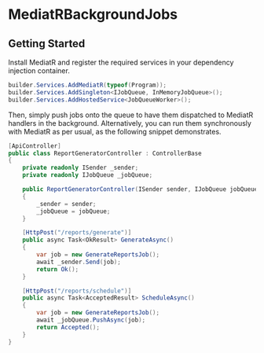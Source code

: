 # MediatRBackgroundJobs

## Getting Started

Install MediatR and register the required services in your dependency injection container.

```csharp
builder.Services.AddMediatR(typeof(Program));
builder.Services.AddSingleton<IJobQueue, InMemoryJobQueue>();
builder.Services.AddHostedService<JobQueueWorker>();
```

Then, simply push jobs onto the queue to have them dispatched to MediatR handlers in the background. Alternatively, you can run them synchronously with MediatR as per usual, as the following snippet demonstrates.

```csharp
[ApiController]
public class ReportGeneratorController : ControllerBase
{
    private readonly ISender _sender;
    private readonly IJobQueue _jobQueue;

    public ReportGeneratorController(ISender sender, IJobQueue jobQueue)
    {
        _sender = sender;
        _jobQueue = jobQueue;
    }

    [HttpPost("/reports/generate")]
    public async Task<OkResult> GenerateAsync()
    {
        var job = new GenerateReportsJob();
        await _sender.Send(job);
        return Ok();
    }

    [HttpPost("/reports/schedule")]
    public async Task<AcceptedResult> ScheduleAsync()
    {
        var job = new GenerateReportsJob();
        await _jobQueue.PushAsync(job);
        return Accepted();
    }
}
```
